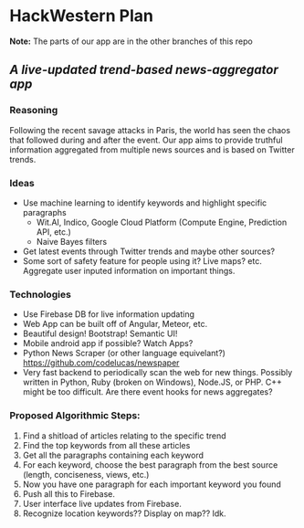 # HackWestern Plan

**Note:** The parts of our app are in the other branches of this repo

## *A live-updated trend-based news-aggregator app*
### Reasoning
Following the recent savage attacks in Paris, the world has seen the chaos that followed during and after the event. Our app aims to provide truthful information aggregated from multiple news sources and is based on Twitter trends. 

### Ideas
- Use machine learning to identify keywords and highlight specific paragraphs
    - Wit.AI, Indico, Google Cloud Platform (Compute Engine, Prediction API, etc.) 
    - Naive Bayes filters
- Get latest events through Twitter trends and maybe other sources?
- Some sort of safety feature for people using it? Live maps? etc. Aggregate user inputed information on important things.

### Technologies
- Use Firebase DB for live information updating
- Web App can be built off of Angular, Meteor, etc.
- Beautiful design! Bootstrap! Semantic UI!
- Mobile android app if possible? Watch Apps? 
- Python News Scraper (or other language equivelant?) https://github.com/codelucas/newspaper
- Very fast backend to periodically scan the web for new things. Possibly written in Python, Ruby (broken on Windows), Node.JS, or PHP. C++ might be too difficult. Are there event hooks for news aggregates? 

### Proposed Algorithmic Steps:
1. Find a shitload of articles relating to the specific trend
2. Find the top keywords from all these articles
3. Get all the paragraphs containing each keyword
4. For each keyword, choose the best paragraph from the best source (length, conciseness, views, etc.)
5. Now you have one paragraph for each important keyword you found
6. Push all this to Firebase. 
7. User interface live updates from Firebase. 
8. Recognize location keywords?? Display on map?? Idk.

